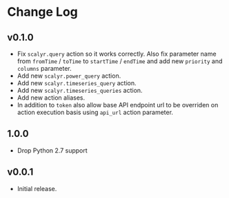 # Change Log

## v0.1.0

- Fix ``scalyr.query`` action so it works correctly. Also fix parameter name from
  ``fromTime`` / ``toTime`` to ``startTime`` / ``endTime`` and add new ``priority``
  and ``columns`` parameter.
- Add new ``scalyr.power_query`` action.
- Add new ``scalyr.timeseries_query`` action.
- Add new ``scalyr.timeseries_queries`` action.
- Add new action aliases.
- In addition to ``token`` also allow base API endpoint url to be overriden on action
  execution basis using ``api_url`` action parameter.

## 1.0.0

* Drop Python 2.7 support

## v0.0.1

- Initial release.
